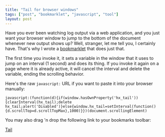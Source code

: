 ```yaml
---
title: "Tail for browser windows"
tags: ["post", "bookmarklet", "javascript", "tool"]
layout: post
---
```


Have you ever been watching log output via a web application, and you just want
your browser window to jump to the bottom of the document whenever new output
shows up? Well, stranger, let me tell you, I certainly have. That's why I wrote
a [bookmarklet] that does just that.

The first time you invoke it, it sets a variable in the window that it uses to
jump on an interval (1 second) and does its thing. If you invoke it again on a
page where it is already active, it will cancel the interval and delete the
variable, ending the scrolling behavior.

Here's the raw `javascript:` URL if you want to paste it into your browser
manually:

```text
javascript:(function(d){if(window.hasOwnProperty('hx_tail')){clearInterval(hx_tail);delete hx_tail;alert('Disabled')}else{window.hx_tail=setInterval(function(){d.scrollTop=d.scrollTopMax},1000)}})(document.scrollingElement)
```

You may also drag 'n drop the following link to your bookmarks toolbar:

<a href="javascript:(function(d){if(window.hasOwnProperty('hx_tail')){clearInterval(hx_tail);delete hx_tail;alert('Disabled')}else{window.hx_tail=setInterval(function(){d.scrollTop=d.scrollTopMax},1000)}})(document.scrollingElement)">Tail</a>

[bookmarklet]: https://en.wikipedia.org/wiki/Bookmarklet
